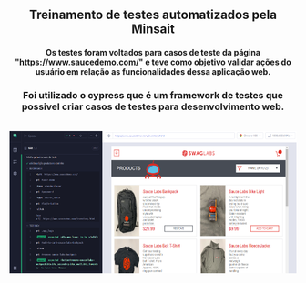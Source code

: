 <div align="center">
  
## Treinamento de testes automatizados pela Minsait
  
</div>

<div align="center">

#### Os testes foram voltados para casos de teste da página "https://www.saucedemo.com/" e teve como objetivo validar ações do usuário em relação as funcionalidades dessa aplicação web.
  
### Foi utilizado o cypress que é um framework de testes que possivel criar casos de testes para desenvolvimento web.

</div>
<div align="center"><br>
  <img align="center" height="250" width="800" src="/cypress.png">

</div>
  
</div>
